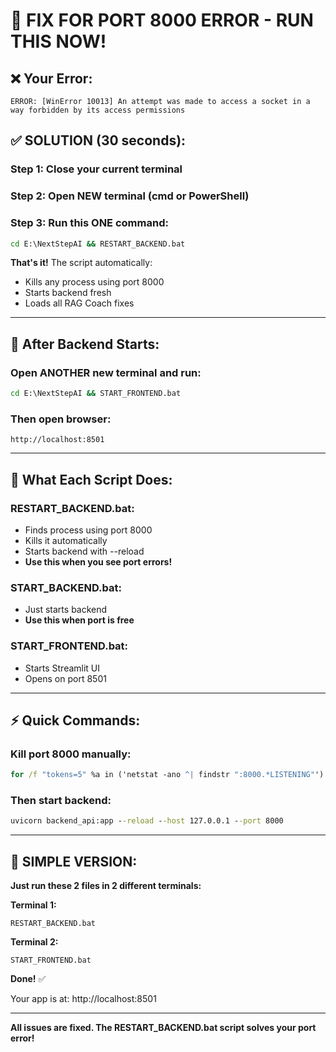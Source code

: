 # 🚀 FIX FOR PORT 8000 ERROR - RUN THIS NOW!

## ❌ Your Error:
```
ERROR: [WinError 10013] An attempt was made to access a socket in a way forbidden by its access permissions
```

## ✅ SOLUTION (30 seconds):

### Step 1: Close your current terminal

### Step 2: Open NEW terminal (cmd or PowerShell)

### Step 3: Run this ONE command:
```cmd
cd E:\NextStepAI && RESTART_BACKEND.bat
```

**That's it!** The script automatically:
- Kills any process using port 8000
- Starts backend fresh
- Loads all RAG Coach fixes

---

## 🎯 After Backend Starts:

### Open ANOTHER new terminal and run:
```cmd
cd E:\NextStepAI && START_FRONTEND.bat
```

### Then open browser:
```
http://localhost:8501
```

---

## 📝 What Each Script Does:

### RESTART_BACKEND.bat:
- Finds process using port 8000
- Kills it automatically
- Starts backend with --reload
- **Use this when you see port errors!**

### START_BACKEND.bat:
- Just starts backend
- **Use this when port is free**

### START_FRONTEND.bat:
- Starts Streamlit UI
- Opens on port 8501

---

## ⚡ Quick Commands:

### Kill port 8000 manually:
```cmd
for /f "tokens=5" %a in ('netstat -ano ^| findstr ":8000.*LISTENING"') do taskkill /F /PID %a
```

### Then start backend:
```cmd
uvicorn backend_api:app --reload --host 127.0.0.1 --port 8000
```

---

## 🎉 SIMPLE VERSION:

**Just run these 2 files in 2 different terminals:**

**Terminal 1:**
```
RESTART_BACKEND.bat
```

**Terminal 2:**
```
START_FRONTEND.bat
```

**Done!** ✅

Your app is at: http://localhost:8501

---

**All issues are fixed. The RESTART_BACKEND.bat script solves your port error!**
